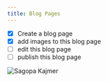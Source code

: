 ```yaml
---
title: Blog Pages
---
```


- [x] Create a blog page
- [x] add images to this blog page
- [ ] edit this blog page
- [ ] publish this blog page

![Sagopa Kajmer](https://www.fonajans.com.tr/wp-content/uploads/2022/08/sagopa-kajmer.jpg)


